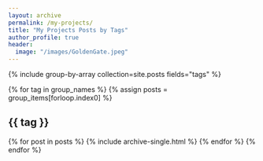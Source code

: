 ```yaml
---
layout: archive
permalink: /my-projects/
title: "My Projects Posts by Tags"
author_profile: true
header:
  image: "/images/GoldenGate.jpeg"
---
```



{% include group-by-array collection=site.posts fields="tags" %}

{% for tag in group_names %}
  {% assign posts = group_items[forloop.index0] %}
  <h2 id="{{ tag | slugify}}" class="archive__subtitle">{{ tag }}</h2>
  {% for post in posts %}
    {% include archive-single.html %}
  {% endfor %}
{% endfor %}
